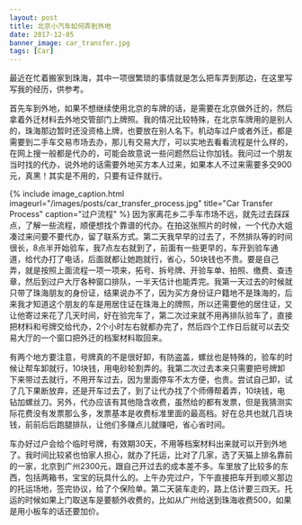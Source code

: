```yaml
---
layout: post
title: 北京小汽车如何弄到外地
date: 2017-12-05
banner_image: car_transfer.jpg
tags: [Car]
---
```


最近在忙着搬家到珠海，其中一项很繁琐的事情就是怎么把车弄到那边，在这里写写我的经历，供参考。

<!--more-->

首先车到外地，如果不想继续使用北京的车牌的话，是需要在北京做外迁的，然后拿着外迁材料去外地交管部门上牌照。我的情况比较特殊，在北京车牌用的是别人的，珠海那边暂时还没资格上牌，也要放在别人名下。机动车过户或者外迁，都是需要到二手车交易市场去办，那儿有交易大厅，可以实地去看看流程是什么样的，在网上搜一般都是代办的，可能会故意说一些问题然后让你加钱。我问过一个朋友当时找的代办，说外地的话需要外地买方本人过来，如果本人不过来需要多交900元，真黑！其实是不用的，只要有证件就行。

{% include image_caption.html imageurl="/images/posts/car_transfer_process.jpg" title="Car Transfer Process" caption="过户流程" %}
因为家离花乡二手车市场不远，就先过去踩踩点，了解一些流程，顺便想找个靠谱的代办。在拍这张照片的时候，一个代办大姐凑过来问要不要代办，留了联系方式。第二天我早早的过去了，不然排队等的时间很长，8点半开始验车，我7点左右就到了，前面有一些更早的，车开到验车通道，给代办打了电话，后面就都让她跑就行，省心，50块钱也不贵。要是自己弄，就是按照上面流程一项一项来，拓号、拆号牌、开验车单、拍照、缴费、查违章，然后到过户大厅各种窗口排队，一半天估计也能弄完。我第一天过去的时候就只带了珠海朋友的身份证，结果说办不了，因为买方身份证户籍地不是珠海的，后来我才知道这个朋友的车是用居住证在珠海上的牌照，所以还需要他的居住证，又让他寄过来花了几天时间，好在验完车了，第二次过来就不用再排队验车了，直接把材料和号牌交给代办，2个小时左右就都办完了，然后四个工作日后就可以去交易大厅的一个窗口把外迁的档案材料取回来。

有两个地方要注意，号牌真的不是很好卸，有防盗盖，螺丝也是特殊的，验车的时候让帮车卸就行，10块钱，用电砂轮割弄的。我第二次过去本来只需要把号牌卸下来带过去就行，不用开车过去，因为里面停车不太方便，也贵。尝试自己卸，试了几下果断放弃，还是开车过去了，到了让代办找了个师傅帮着弄，10块钱，电钻加螺丝刀。另外，代办应该有其他隐含收费，虽然给的都有发票，但是我猜测实际花费没有发票那么多，发票基本是收费标准里面的最高档。好在总共也就几百块钱，前前后后跑腿排队，让他们多赚点儿就赚吧，省心省时间。

车办好过户会给个临时号牌，有效期30天，不用等档案材料出来就可以开到外地了。我时间比较紧也怕家人担心，就办了托运，比对了几家，选了天猫上排名靠前的一家，北京到广州2300元，跟自己开过去的成本差不多。车里放了比较多的东西，包括两箱书，宝宝的玩具什么的。上午办完过户，下午直接把车开到顺义那边的托运场地，签完协议，给了个保险单。第二天装车走的，路上估计要三四天。托运的时候如果上门取送车是要额外收费的，比如从广州给送到珠海收费500，如果是用小板车的话还要加价。
